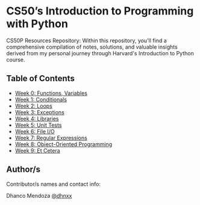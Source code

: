 # CS50’s Introduction to Programming with Python

CS50P Resources Repository: Within this repository, you'll find a comprehensive compilation of notes, solutions, and valuable insights derived from my personal journey through Harvard's Introduction to Python course.

## Table of Contents

- [Week 0: Functions, Variables](Week%200)
- [Week 1: Conditionals](#week-1-conditionals)
- [Week 2: Loops](#week-2-loops)
- [Week 3: Exceptions](#week-3-exceptions)
- [Week 4: Libraries](#week-4-libraries)
- [Week 5: Unit Tests](#week-5-unit-tests)
- [Week 6: File I/O](#week-6-file-io)
- [Week 7: Regular Expressions](#week-7-regular-expressions)
- [Week 8: Object-Oriented Programming](#week-8-object-oriented-programming)
- [Week 9: Et Cetera](#week-9-et-cetera)

## Author/s

Contributor/s names and contact info:

Dhanco Mendoza [@dhnxx](https://github.com/dhnxx)



